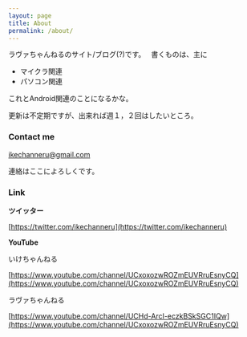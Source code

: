 ```yaml
---
layout: page
title: About
permalink: /about/
---
```


ラヴァちゃんねるのサイト/ブログ(?)です。  
書くものは、主に
 
- マイクラ関連
- パソコン関連
 
これとAndroid関連のことになるかな。
 
更新は不定期ですが、出来れば週１，２回はしたいところ。


### Contact me

[ikechanneru@gmail.com](mailto:ikechanneru@gmail.com)

連絡はここによろしくです。


### Link

**ツイッター**

[https://twitter.com/ikechanneru](https://twitter.com/ikechanneru)

**YouTube**

いけちゃんねる

[https://www.youtube.com/channel/UCxoxozwROZmEUVRruEsnyCQ](https://www.youtube.com/channel/UCxoxozwROZmEUVRruEsnyCQ)

ラヴァちゃんねる

[https://www.youtube.com/channel/UCHd-ArcI-eczkBSkSGC1IQw](https://www.youtube.com/channel/UCxoxozwROZmEUVRruEsnyCQ)
